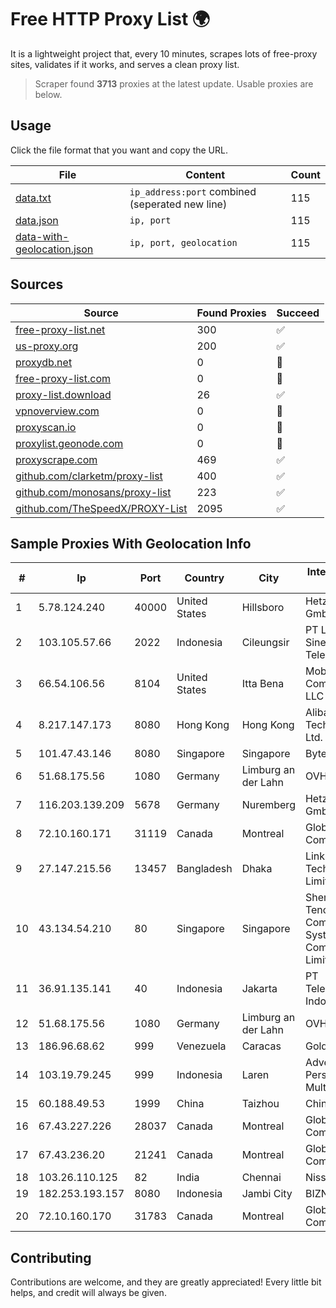 
# Free HTTP Proxy List 🌍

It is a lightweight project that, every 10 minutes, scrapes lots of free-proxy sites, validates if it works, and serves a clean proxy list.


> Scraper found **3713** proxies at the latest update. Usable proxies are below.

## Usage

Click the file format that you want and copy the URL.


|File|Content|Count|
|----|-------|-----|
|[data.txt](https://raw.githubusercontent.com/themiralay/Proxy-List-World/master/data.txt)|`ip_address:port` combined (seperated new line)|115|
|[data.json](https://raw.githubusercontent.com/themiralay/Proxy-List-World/master/data.json)|`ip, port`|115|
|[data-with-geolocation.json](https://raw.githubusercontent.com/themiralay/Proxy-List-World/master/data-with-geolocation.json)|`ip, port, geolocation`|115|

## Sources

|Source|Found Proxies|Succeed|
|------|-------------|-------|
|[free-proxy-list.net](https://free-proxy-list.net)|300|✅|
|[us-proxy.org](https://www.us-proxy.org)|200|✅|
|[proxydb.net](http://proxydb.net)|0|🚫|
|[free-proxy-list.com](https://free-proxy-list.com/?page=&port=&type%5B%5D=http&type%5B%5D=https&up_time=0&search=Search)|0|🚫|
|[proxy-list.download](https://www.proxy-list.download/HTTP)|26|✅|
|[vpnoverview.com](https://vpnoverview.com/privacy/anonymous-browsing/free-proxy-servers)|0|🚫|
|[proxyscan.io](https://www.proxyscan.io)|0|🚫|
|[proxylist.geonode.com](https://proxylist.geonode.com/api/proxy-list?limit=300&page=1&sort_by=lastChecked&sort_type=desc&protocols=http,https)|0|🚫|
|[proxyscrape.com](https://api.proxyscrape.com/v2/?request=displayproxies&protocol=http&timeout=10000&country=all&ssl=all&anonymity=all)|469|✅|
|[github.com/clarketm/proxy-list](https://raw.githubusercontent.com/clarketm/proxy-list/master/proxy-list-raw.txt)|400|✅|
|[github.com/monosans/proxy-list](https://raw.githubusercontent.com/monosans/proxy-list/main/proxies/http.txt)|223|✅|
|[github.com/TheSpeedX/PROXY-List](https://raw.githubusercontent.com/TheSpeedX/PROXY-List/master/http.txt)|2095|✅|


## Sample Proxies With Geolocation Info

|#|Ip|Port|Country|City|Internet Service Provider|
|-|--|----|-------|----|-------------------------|
|1|5.78.124.240|40000|United States|Hillsboro|Hetzner Online GmbH|
|2|103.105.57.66|2022|Indonesia|Cileungsir|PT Lambda Sinergi Telekomunikasi|
|3|66.54.106.56|8104|United States|Itta Bena|Mobile Communications, LLC|
|4|8.217.147.173|8080|Hong Kong|Hong Kong|Alibaba (US) Technology Co., Ltd.|
|5|101.47.43.146|8080|Singapore|Singapore|Byteplus Pte. Ltd.|
|6|51.68.175.56|1080|Germany|Limburg an der Lahn|OVH SAS|
|7|116.203.139.209|5678|Germany|Nuremberg|Hetzner Online GmbH|
|8|72.10.160.171|31119|Canada|Montreal|GloboTech Communications|
|9|27.147.215.56|13457|Bangladesh|Dhaka|Link3 Technologies Limited|
|10|43.134.54.210|80|Singapore|Singapore|Shenzhen Tencent Computer Systems Company Limited|
|11|36.91.135.141|40|Indonesia|Jakarta|PT Telekomunikasi Indonesia|
|12|51.68.175.56|1080|Germany|Limburg an der Lahn|OVH SAS|
|13|186.96.68.62|999|Venezuela|Caracas|Gold Data C.A|
|14|103.19.79.245|999|Indonesia|Laren|Advertise Via PT Persada Data Multimedia|
|15|60.188.49.53|1999|China|Taizhou|Chinanet|
|16|67.43.227.226|28037|Canada|Montreal|GloboTech Communications|
|17|67.43.236.20|21241|Canada|Montreal|GloboTech Communications|
|18|103.26.110.125|82|India|Chennai|Niss Networks|
|19|182.253.193.157|8080|Indonesia|Jambi City|BIZNET|
|20|72.10.160.170|31783|Canada|Montreal|GloboTech Communications|



## Contributing

Contributions are welcome, and they are greatly appreciated! Every
little bit helps, and credit will always be given.


